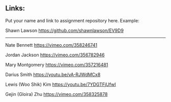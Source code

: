 
## Links:

Put your name and link to assignment repository here. Example:

Shawn Lawson    https://github.com/shawnlawson/EV9D9  
  
----

Nate Bennett    https://vimeo.com/358246741

Jordan Jackson  https://vimeo.com/356782946

Mary Montgomery https://vimeo.com/357216481

Darius Smith    https://youtu.be/vA-RJWdMCx8

Lewis (Woo Shik) Kim  https://youtu.be/7YDGTFjUfwI

Gejin (Gloira) Zhu https://vimeo.com/358325878
